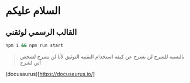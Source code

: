 # السلام عليكم

## القالب الرسمي لوثقني

```bash
npm i && npm run start
```

> بالنسبة للشرح لن نشرح عن كيفة استخدام التقنية التوثيق لأنا لن نشرح لشخص أتي لشرح

(docusaurus)[https://docusaurus.io/]

